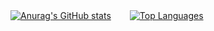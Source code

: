 <div style="display: flex;">
    <a href="https://github.com/anuraghazra/github-readme-stats" style="margin-right: 10px;">
        <img src="https://github-readme-stats.vercel.app/api?username=Pradyumn1729" alt="Anurag's GitHub stats">
    </a>
    <div style="width: 10px;"></div> <!-- This creates a gap -->
    <a href="https://github.com/anuraghazra/github-readme-stats" style="margin-left: 10px;">
        <img src="https://github-readme-stats.vercel.app/api/top-langs/?username=Pradyumn1729" alt="Top Languages">
    </a>
</div>
